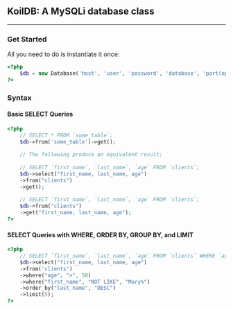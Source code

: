 ## KoilDB: A MySQLi database class
--------------------------------------
### Get Started
All you need to do is instantiate it once:
``` php
<?php
    $db = new Database('host', 'user', 'password', 'database', 'port(optional)');
?>
```


### Syntax

#### Basic SELECT Queries
``` php
<?php
    // SELECT * FROM `some_table`;
    $db->from('some_table')->get(); 
    
    // The following produce an equivalent result;
    
    // SELECT `first_name`, `last_name`, `age` FROM `clients`;
    $db->select("first_name, last_name, age")
    ->from("clients")
    ->get(); 
    
    // SELECT `first_name`, `last_name`, `age` FROM `clients`;
    $db->from("clients")
    ->get("first_name, last_name, age"); 
?>
```

#### SELECT Queries with WHERE, ORDER BY, GROUP BY, and LIMIT
``` php
<?php
    // SELECT `first_name`, `last_name`, `age` FROM `clients` WHERE `age` > 50 AND `first_name` NOT LIKE 'Mary%` ORDER BY `last_name` DESC LIMIT 5;
    $db->select("first_name, last_name, age")
    ->from('clients')
    ->where("age", ">", 50)
    ->where("first_name", "NOT LIKE", "Mary%")
    ->order_by("last_name", "DESC")
    ->limit(5); 
?>
